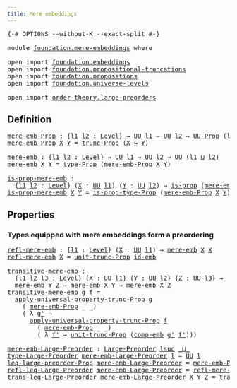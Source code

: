 ```yaml
---
title: Mere embeddings
---
```


<pre class="Agda"><a id="41" class="Symbol">{-#</a> <a id="45" class="Keyword">OPTIONS</a> <a id="53" class="Pragma">--without-K</a> <a id="65" class="Pragma">--exact-split</a> <a id="79" class="Symbol">#-}</a>

<a id="84" class="Keyword">module</a> <a id="91" href="foundation.mere-embeddings.html" class="Module">foundation.mere-embeddings</a> <a id="118" class="Keyword">where</a>

<a id="125" class="Keyword">open</a> <a id="130" class="Keyword">import</a> <a id="137" href="foundation.embeddings.html" class="Module">foundation.embeddings</a>
<a id="159" class="Keyword">open</a> <a id="164" class="Keyword">import</a> <a id="171" href="foundation.propositional-truncations.html" class="Module">foundation.propositional-truncations</a>
<a id="208" class="Keyword">open</a> <a id="213" class="Keyword">import</a> <a id="220" href="foundation.propositions.html" class="Module">foundation.propositions</a>
<a id="244" class="Keyword">open</a> <a id="249" class="Keyword">import</a> <a id="256" href="foundation.universe-levels.html" class="Module">foundation.universe-levels</a>

<a id="284" class="Keyword">open</a> <a id="289" class="Keyword">import</a> <a id="296" href="order-theory.large-preorders.html" class="Module">order-theory.large-preorders</a>
</pre>
## Definition

<pre class="Agda"><a id="mere-emb-Prop"></a><a id="353" href="foundation.mere-embeddings.html#353" class="Function">mere-emb-Prop</a> <a id="367" class="Symbol">:</a> <a id="369" class="Symbol">{</a><a id="370" href="foundation.mere-embeddings.html#370" class="Bound">l1</a> <a id="373" href="foundation.mere-embeddings.html#373" class="Bound">l2</a> <a id="376" class="Symbol">:</a> <a id="378" href="Agda.Primitive.html#597" class="Postulate">Level</a><a id="383" class="Symbol">}</a> <a id="385" class="Symbol">→</a> <a id="387" href="foundation-core.universe-levels.html#235" class="Primitive">UU</a> <a id="390" href="foundation.mere-embeddings.html#370" class="Bound">l1</a> <a id="393" class="Symbol">→</a> <a id="395" href="foundation-core.universe-levels.html#235" class="Primitive">UU</a> <a id="398" href="foundation.mere-embeddings.html#373" class="Bound">l2</a> <a id="401" class="Symbol">→</a> <a id="403" href="foundation-core.propositions.html#1393" class="Function">UU-Prop</a> <a id="411" class="Symbol">(</a><a id="412" href="foundation.mere-embeddings.html#370" class="Bound">l1</a> <a id="415" href="Agda.Primitive.html#810" class="Primitive Operator">⊔</a> <a id="417" href="foundation.mere-embeddings.html#373" class="Bound">l2</a><a id="419" class="Symbol">)</a>
<a id="421" href="foundation.mere-embeddings.html#353" class="Function">mere-emb-Prop</a> <a id="435" href="foundation.mere-embeddings.html#435" class="Bound">X</a> <a id="437" href="foundation.mere-embeddings.html#437" class="Bound">Y</a> <a id="439" class="Symbol">=</a> <a id="441" href="foundation.propositional-truncations.html#2707" class="Function">trunc-Prop</a> <a id="452" class="Symbol">(</a><a id="453" href="foundation.mere-embeddings.html#435" class="Bound">X</a> <a id="455" href="foundation-core.embeddings.html#1074" class="Function Operator">↪</a> <a id="457" href="foundation.mere-embeddings.html#437" class="Bound">Y</a><a id="458" class="Symbol">)</a>

<a id="mere-emb"></a><a id="461" href="foundation.mere-embeddings.html#461" class="Function">mere-emb</a> <a id="470" class="Symbol">:</a> <a id="472" class="Symbol">{</a><a id="473" href="foundation.mere-embeddings.html#473" class="Bound">l1</a> <a id="476" href="foundation.mere-embeddings.html#476" class="Bound">l2</a> <a id="479" class="Symbol">:</a> <a id="481" href="Agda.Primitive.html#597" class="Postulate">Level</a><a id="486" class="Symbol">}</a> <a id="488" class="Symbol">→</a> <a id="490" href="foundation-core.universe-levels.html#235" class="Primitive">UU</a> <a id="493" href="foundation.mere-embeddings.html#473" class="Bound">l1</a> <a id="496" class="Symbol">→</a> <a id="498" href="foundation-core.universe-levels.html#235" class="Primitive">UU</a> <a id="501" href="foundation.mere-embeddings.html#476" class="Bound">l2</a> <a id="504" class="Symbol">→</a> <a id="506" href="foundation-core.universe-levels.html#235" class="Primitive">UU</a> <a id="509" class="Symbol">(</a><a id="510" href="foundation.mere-embeddings.html#473" class="Bound">l1</a> <a id="513" href="Agda.Primitive.html#810" class="Primitive Operator">⊔</a> <a id="515" href="foundation.mere-embeddings.html#476" class="Bound">l2</a><a id="517" class="Symbol">)</a>
<a id="519" href="foundation.mere-embeddings.html#461" class="Function">mere-emb</a> <a id="528" href="foundation.mere-embeddings.html#528" class="Bound">X</a> <a id="530" href="foundation.mere-embeddings.html#530" class="Bound">Y</a> <a id="532" class="Symbol">=</a> <a id="534" href="foundation-core.propositions.html#1495" class="Function">type-Prop</a> <a id="544" class="Symbol">(</a><a id="545" href="foundation.mere-embeddings.html#353" class="Function">mere-emb-Prop</a> <a id="559" href="foundation.mere-embeddings.html#528" class="Bound">X</a> <a id="561" href="foundation.mere-embeddings.html#530" class="Bound">Y</a><a id="562" class="Symbol">)</a>

<a id="is-prop-mere-emb"></a><a id="565" href="foundation.mere-embeddings.html#565" class="Function">is-prop-mere-emb</a> <a id="582" class="Symbol">:</a>
  <a id="586" class="Symbol">{</a><a id="587" href="foundation.mere-embeddings.html#587" class="Bound">l1</a> <a id="590" href="foundation.mere-embeddings.html#590" class="Bound">l2</a> <a id="593" class="Symbol">:</a> <a id="595" href="Agda.Primitive.html#597" class="Postulate">Level</a><a id="600" class="Symbol">}</a> <a id="602" class="Symbol">(</a><a id="603" href="foundation.mere-embeddings.html#603" class="Bound">X</a> <a id="605" class="Symbol">:</a> <a id="607" href="foundation-core.universe-levels.html#235" class="Primitive">UU</a> <a id="610" href="foundation.mere-embeddings.html#587" class="Bound">l1</a><a id="612" class="Symbol">)</a> <a id="614" class="Symbol">(</a><a id="615" href="foundation.mere-embeddings.html#615" class="Bound">Y</a> <a id="617" class="Symbol">:</a> <a id="619" href="foundation-core.universe-levels.html#235" class="Primitive">UU</a> <a id="622" href="foundation.mere-embeddings.html#590" class="Bound">l2</a><a id="624" class="Symbol">)</a> <a id="626" class="Symbol">→</a> <a id="628" href="foundation-core.propositions.html#1309" class="Function">is-prop</a> <a id="636" class="Symbol">(</a><a id="637" href="foundation.mere-embeddings.html#461" class="Function">mere-emb</a> <a id="646" href="foundation.mere-embeddings.html#603" class="Bound">X</a> <a id="648" href="foundation.mere-embeddings.html#615" class="Bound">Y</a><a id="649" class="Symbol">)</a>
<a id="651" href="foundation.mere-embeddings.html#565" class="Function">is-prop-mere-emb</a> <a id="668" href="foundation.mere-embeddings.html#668" class="Bound">X</a> <a id="670" href="foundation.mere-embeddings.html#670" class="Bound">Y</a> <a id="672" class="Symbol">=</a> <a id="674" href="foundation-core.propositions.html#1562" class="Function">is-prop-type-Prop</a> <a id="692" class="Symbol">(</a><a id="693" href="foundation.mere-embeddings.html#353" class="Function">mere-emb-Prop</a> <a id="707" href="foundation.mere-embeddings.html#668" class="Bound">X</a> <a id="709" href="foundation.mere-embeddings.html#670" class="Bound">Y</a><a id="710" class="Symbol">)</a>
</pre>
## Properties

### Types equipped with mere embeddings form a preordering

<pre class="Agda"><a id="refl-mere-emb"></a><a id="800" href="foundation.mere-embeddings.html#800" class="Function">refl-mere-emb</a> <a id="814" class="Symbol">:</a> <a id="816" class="Symbol">{</a><a id="817" href="foundation.mere-embeddings.html#817" class="Bound">l1</a> <a id="820" class="Symbol">:</a> <a id="822" href="Agda.Primitive.html#597" class="Postulate">Level</a><a id="827" class="Symbol">}</a> <a id="829" class="Symbol">(</a><a id="830" href="foundation.mere-embeddings.html#830" class="Bound">X</a> <a id="832" class="Symbol">:</a> <a id="834" href="foundation-core.universe-levels.html#235" class="Primitive">UU</a> <a id="837" href="foundation.mere-embeddings.html#817" class="Bound">l1</a><a id="839" class="Symbol">)</a> <a id="841" class="Symbol">→</a> <a id="843" href="foundation.mere-embeddings.html#461" class="Function">mere-emb</a> <a id="852" href="foundation.mere-embeddings.html#830" class="Bound">X</a> <a id="854" href="foundation.mere-embeddings.html#830" class="Bound">X</a>
<a id="856" href="foundation.mere-embeddings.html#800" class="Function">refl-mere-emb</a> <a id="870" href="foundation.mere-embeddings.html#870" class="Bound">X</a> <a id="872" class="Symbol">=</a> <a id="874" href="foundation.propositional-truncations.html#2293" class="Function">unit-trunc-Prop</a> <a id="890" href="foundation-core.embeddings.html#1729" class="Function">id-emb</a>

<a id="transitive-mere-emb"></a><a id="898" href="foundation.mere-embeddings.html#898" class="Function">transitive-mere-emb</a> <a id="918" class="Symbol">:</a>
  <a id="922" class="Symbol">{</a><a id="923" href="foundation.mere-embeddings.html#923" class="Bound">l1</a> <a id="926" href="foundation.mere-embeddings.html#926" class="Bound">l2</a> <a id="929" href="foundation.mere-embeddings.html#929" class="Bound">l3</a> <a id="932" class="Symbol">:</a> <a id="934" href="Agda.Primitive.html#597" class="Postulate">Level</a><a id="939" class="Symbol">}</a> <a id="941" class="Symbol">{</a><a id="942" href="foundation.mere-embeddings.html#942" class="Bound">X</a> <a id="944" class="Symbol">:</a> <a id="946" href="foundation-core.universe-levels.html#235" class="Primitive">UU</a> <a id="949" href="foundation.mere-embeddings.html#923" class="Bound">l1</a><a id="951" class="Symbol">}</a> <a id="953" class="Symbol">{</a><a id="954" href="foundation.mere-embeddings.html#954" class="Bound">Y</a> <a id="956" class="Symbol">:</a> <a id="958" href="foundation-core.universe-levels.html#235" class="Primitive">UU</a> <a id="961" href="foundation.mere-embeddings.html#926" class="Bound">l2</a><a id="963" class="Symbol">}</a> <a id="965" class="Symbol">{</a><a id="966" href="foundation.mere-embeddings.html#966" class="Bound">Z</a> <a id="968" class="Symbol">:</a> <a id="970" href="foundation-core.universe-levels.html#235" class="Primitive">UU</a> <a id="973" href="foundation.mere-embeddings.html#929" class="Bound">l3</a><a id="975" class="Symbol">}</a> <a id="977" class="Symbol">→</a>
  <a id="981" href="foundation.mere-embeddings.html#461" class="Function">mere-emb</a> <a id="990" href="foundation.mere-embeddings.html#954" class="Bound">Y</a> <a id="992" href="foundation.mere-embeddings.html#966" class="Bound">Z</a> <a id="994" class="Symbol">→</a> <a id="996" href="foundation.mere-embeddings.html#461" class="Function">mere-emb</a> <a id="1005" href="foundation.mere-embeddings.html#942" class="Bound">X</a> <a id="1007" href="foundation.mere-embeddings.html#954" class="Bound">Y</a> <a id="1009" class="Symbol">→</a> <a id="1011" href="foundation.mere-embeddings.html#461" class="Function">mere-emb</a> <a id="1020" href="foundation.mere-embeddings.html#942" class="Bound">X</a> <a id="1022" href="foundation.mere-embeddings.html#966" class="Bound">Z</a>
<a id="1024" href="foundation.mere-embeddings.html#898" class="Function">transitive-mere-emb</a> <a id="1044" href="foundation.mere-embeddings.html#1044" class="Bound">g</a> <a id="1046" href="foundation.mere-embeddings.html#1046" class="Bound">f</a> <a id="1048" class="Symbol">=</a>
  <a id="1052" href="foundation.propositional-truncations.html#5775" class="Function">apply-universal-property-trunc-Prop</a> <a id="1088" href="foundation.mere-embeddings.html#1044" class="Bound">g</a>
    <a id="1094" class="Symbol">(</a> <a id="1096" href="foundation.mere-embeddings.html#353" class="Function">mere-emb-Prop</a> <a id="1110" class="Symbol">_</a> <a id="1112" class="Symbol">_)</a>
    <a id="1119" class="Symbol">(</a> <a id="1121" class="Symbol">λ</a> <a id="1123" href="foundation.mere-embeddings.html#1123" class="Bound">g&#39;</a> <a id="1126" class="Symbol">→</a>
      <a id="1134" href="foundation.propositional-truncations.html#5775" class="Function">apply-universal-property-trunc-Prop</a> <a id="1170" href="foundation.mere-embeddings.html#1046" class="Bound">f</a>
        <a id="1180" class="Symbol">(</a> <a id="1182" href="foundation.mere-embeddings.html#353" class="Function">mere-emb-Prop</a> <a id="1196" class="Symbol">_</a> <a id="1198" class="Symbol">_)</a>
        <a id="1209" class="Symbol">(</a> <a id="1211" class="Symbol">λ</a> <a id="1213" href="foundation.mere-embeddings.html#1213" class="Bound">f&#39;</a> <a id="1216" class="Symbol">→</a> <a id="1218" href="foundation.propositional-truncations.html#2293" class="Function">unit-trunc-Prop</a> <a id="1234" class="Symbol">(</a><a id="1235" href="foundation.embeddings.html#3658" class="Function">comp-emb</a> <a id="1244" href="foundation.mere-embeddings.html#1123" class="Bound">g&#39;</a> <a id="1247" href="foundation.mere-embeddings.html#1213" class="Bound">f&#39;</a><a id="1249" class="Symbol">)))</a>

<a id="mere-emb-Large-Preorder"></a><a id="1254" href="foundation.mere-embeddings.html#1254" class="Function">mere-emb-Large-Preorder</a> <a id="1278" class="Symbol">:</a> <a id="1280" href="order-theory.large-preorders.html#744" class="Record">Large-Preorder</a> <a id="1295" href="Agda.Primitive.html#780" class="Primitive">lsuc</a> <a id="1300" href="Agda.Primitive.html#810" class="Primitive Operator">_⊔_</a>
<a id="1304" href="order-theory.large-preorders.html#870" class="Field">type-Large-Preorder</a> <a id="1324" href="foundation.mere-embeddings.html#1254" class="Function">mere-emb-Large-Preorder</a> <a id="1348" href="foundation.mere-embeddings.html#1348" class="Bound">l</a> <a id="1350" class="Symbol">=</a> <a id="1352" href="foundation-core.universe-levels.html#235" class="Primitive">UU</a> <a id="1355" href="foundation.mere-embeddings.html#1348" class="Bound">l</a>
<a id="1357" href="order-theory.large-preorders.html#919" class="Field">leq-large-preorder-Prop</a> <a id="1381" href="foundation.mere-embeddings.html#1254" class="Function">mere-emb-Large-Preorder</a> <a id="1405" class="Symbol">=</a> <a id="1407" href="foundation.mere-embeddings.html#353" class="Function">mere-emb-Prop</a>
<a id="1421" href="order-theory.large-preorders.html#1047" class="Field">refl-leq-Large-Preorder</a> <a id="1445" href="foundation.mere-embeddings.html#1254" class="Function">mere-emb-Large-Preorder</a> <a id="1469" class="Symbol">=</a> <a id="1471" href="foundation.mere-embeddings.html#800" class="Function">refl-mere-emb</a>
<a id="1485" href="order-theory.large-preorders.html#1173" class="Field">trans-leq-Large-Preorder</a> <a id="1510" href="foundation.mere-embeddings.html#1254" class="Function">mere-emb-Large-Preorder</a> <a id="1534" href="foundation.mere-embeddings.html#1534" class="Bound">X</a> <a id="1536" href="foundation.mere-embeddings.html#1536" class="Bound">Y</a> <a id="1538" href="foundation.mere-embeddings.html#1538" class="Bound">Z</a> <a id="1540" class="Symbol">=</a> <a id="1542" href="foundation.mere-embeddings.html#898" class="Function">transitive-mere-emb</a>
</pre>